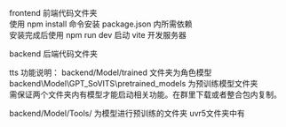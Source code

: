 frontend 前端代码文件夹  
使用 npm install 命令安装 package.json 内所需依赖  
安装完成后使用 npm run dev 启动 vite 开发服务器  

backend 后端代码文件夹  

tts 功能说明：
backend/Model/trained 文件夹为角色模型  backend\Model\GPT_SoVITS\pretrained_models 为预训练模型文件夹  
需保证两个文件夹内有模型才能启动相关功能。在群里下载或者整合包内复制。

backend/Model/Tools/ 为模型进行预训练的文件夹
    uvr5文件夹中有
